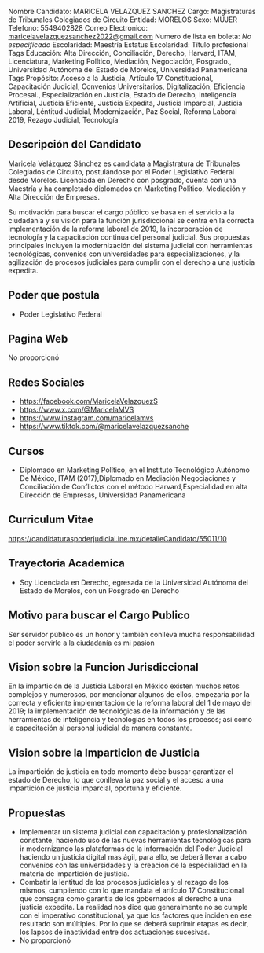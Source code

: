 Nombre Candidato: MARICELA VELAZQUEZ SANCHEZ
Cargo: Magistraturas de Tribunales Colegiados de Circuito
Entidad: MORELOS
Sexo: MUJER
Telefono: 5549402828
Correo Electronico: maricelavelazquezsanchez2022@gmail.com
Numero de lista en boleta: *No especificado*
Escolaridad: Maestría
Estatus Escolaridad: Título profesional
Tags Educación: Alta Dirección, Conciliación, Derecho, Harvard, ITAM, Licenciatura, Marketing Político, Mediación, Negociación, Posgrado., Universidad Autónoma del Estado de Morelos, Universidad Panamericana
Tags Propósito: Acceso a la Justicia, Artículo 17 Constitucional, Capacitación Judicial, Convenios Universitarios, Digitalización, Eficiencia Procesal., Especialización en Justicia, Estado de Derecho, Inteligencia Artificial, Justicia Eficiente, Justicia Expedita, Justicia Imparcial, Justicia Laboral, Léntitud Judicial, Modernización, Paz Social, Reforma Laboral 2019, Rezago Judicial, Tecnología


## Descripción del Candidato 

Maricela Velázquez Sánchez es candidata a Magistratura de Tribunales Colegiados de Circuito, postulándose por el Poder Legislativo Federal desde Morelos. Licenciada en Derecho con posgrado, cuenta con una Maestría y ha completado diplomados en Marketing Político, Mediación y Alta Dirección de Empresas. 

Su motivación para buscar el cargo público se basa en el servicio a la ciudadanía y su visión para la función jurisdiccional se centra en la correcta implementación de la reforma laboral de 2019, la incorporación de tecnología y la capacitación continua del personal judicial. Sus propuestas principales incluyen la modernización del sistema judicial con herramientas tecnológicas, convenios con universidades para especializaciones, y la agilización de procesos judiciales para cumplir con el derecho a una justicia expedita.


## Poder que postula

- Poder Legislativo Federal


## Pagina Web

No proporcionó


## Redes Sociales

- https://facebook.com/MaricelaVelazquezS
- https://www.x.com/@MaricelaMVS
- https://www.instagram.com/maricelamvs
- https://www.tiktok.com/@maricelavelazquezsanche


## Cursos

- Diplomado en Marketing Político, en el Instituto Tecnológico Autónomo De México, ITAM (2017),Diplomado en Mediación Negociaciones y Conciliación de Conflictos con el método Harvard,Especialidad en alta Dirección de Empresas, Universidad Panamericana


## Curriculum Vitae

https://candidaturaspoderjudicial.ine.mx/detalleCandidato/55011/10


## Trayectoria Academica

- Soy Licenciada en Derecho, egresada de la Universidad Autónoma del Estado de Morelos, con un Posgrado en Derecho


## Motivo para buscar el Cargo Publico

Ser servidor público es un honor y también conlleva mucha responsabilidad el poder servirle a la ciudadanía es mi pasion


## Vision sobre la Funcion Jurisdiccional

En la impartición de la Justicia Laboral en México existen muchos retos complejos y numerosos, por mencionar algunos de ellos, empezaría por la correcta y eficiente implementación de la reforma laboral del 1 de mayo del 2019; la implementación de tecnológicas de la información y de las herramientas de inteligencia y tecnologías en todos los procesos; así como la capacitación al personal judicial de manera constante.


## Vision sobre la Imparticion de Justicia

La impartición de justicia en todo momento debe buscar garantizar el estado de Derecho, lo que conlleva la paz social y el acceso a una impartición de justicia imparcial, oportuna y eficiente.


## Propuestas

- Implementar un sistema judicial con capacitación y profesionalización constante, haciendo uso de las nuevas herramientas tecnológicas para ir modernizando las plataformas de la información del Poder Judicial haciendo un justicia digital mas ágil, para ello, se deberá llevar a cabo convenios con las universidades y la creación de la especialidad en la materia de impartición de justicia.
- Combatir la lentitud de los procesos judiciales y el rezago de los mismos, cumpliendo con lo que mandata el artículo 17 Constitucional que consagra como garantía de los gobernados el derecho a una justicia expedita. La realidad nos dice que generalmente no se cumple con el imperativo constitucional, ya que los factores que inciden en ese resultado son múltiples. Por lo que se deberá suprimir  etapas  es decir, los lapsos de inactividad entre dos actuaciones sucesivas.
- No proporcionó

